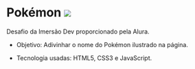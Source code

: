 # Pokémon <img src= "https://www.animatedimages.org/data/media/1446/animated-pokemon-image-0016.gif">

Desafio da Imersão Dev proporcionado pela Alura.

* Objetivo: Adivinhar o nome do Pokémon ilustrado na página.

* Tecnologia usadas: HTML5, CSS3 e JavaScript.
